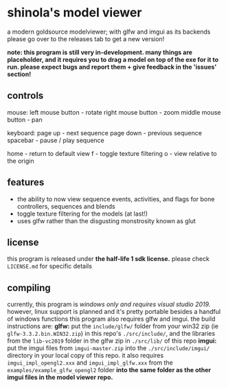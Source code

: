 shinola's model viewer
======================
a modern goldsource modelviewer; with glfw and imgui as its backends
please go over to the releases tab to get a new version!

**note: this program is still very in-development. many things are placeholder, and it requires you to drag a model on top of the exe for it to run. please expect bugs and report them + give feedback in the 'issues' section!**

controls
--------
mouse:
left mouse button - rotate
right mouse button - zoom
middle mouse button - pan

keyboard:
page up - next sequence
page down - previous sequence
spacebar - pause / play sequence

home - return to default view
f - toggle texture filtering
o - view relative to the origin

features
--------
- the ability to now view sequence events, activities, and flags for bone controllers, sequences and blends
- toggle texture filtering for the models (at last!)
- uses glfw rather than the disgusting monstrosity known as glut

license
-------
this program is released under **the half-life 1 sdk license.** please check `LICENSE.md` for specific details

compiling
---------
currently, this program is *windows only and requires visual studio 2019.* however, linux support is planned and it's pretty portable besides a handful of windows functions
this program also requires glfw and imgui. the build instructions are:
**glfw:** put the `include/glfw/` folder from your win32 zip (ie `glfw-3.3.2.bin.WIN32.zip`) in this repo's `./src/include/`, and the libraries from the `lib-vc2019` folder in the glfw zip in `./src/lib/` of this repo
**imgui:** put the imgui files from `imgui-master.zip` into the `./src/include/imgui/` directory in your local copy of this repo. it also requires `imgui_impl_opengl2.xxx` and `imgui_impl_glfw.xxx` from the `examples/example_glfw_opengl2` folder **into the same folder as the other imgui files in the model viewer repo.**